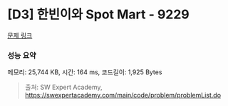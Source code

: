 # [D3] 한빈이와 Spot Mart - 9229 

[문제 링크](https://swexpertacademy.com/main/code/problem/problemDetail.do?contestProbId=AW8Wj7cqbY0DFAXN) 

### 성능 요약

메모리: 25,744 KB, 시간: 164 ms, 코드길이: 1,925 Bytes



> 출처: SW Expert Academy, https://swexpertacademy.com/main/code/problem/problemList.do